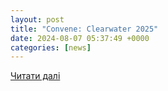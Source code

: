 ```yaml
---
layout: post
title: "Convene: Clearwater 2025"
date: 2024-08-07 05:37:49 +0000
categories: [news]
---
```


[Читати далі](https://staysafeonline.org/programs/events/convene-clearwater-2025/)
